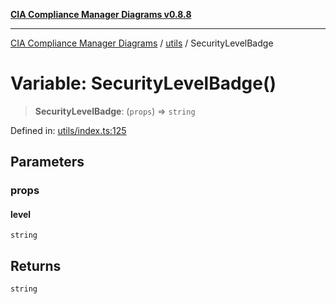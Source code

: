 [**CIA Compliance Manager Diagrams v0.8.8**](../../README.md)

***

[CIA Compliance Manager Diagrams](../../modules.md) / [utils](../README.md) / SecurityLevelBadge

# Variable: SecurityLevelBadge()

> **SecurityLevelBadge**: (`props`) => `string`

Defined in: [utils/index.ts:125](https://github.com/Hack23/cia-compliance-manager/blob/88094f2c4c350fd10a1e440c3eab70aedd819944/src/utils/index.ts#L125)

## Parameters

### props

#### level

`string`

## Returns

`string`
